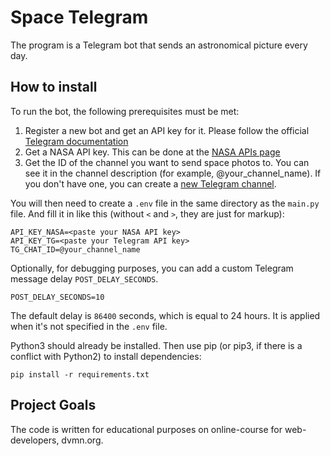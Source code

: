 # Space Telegram
The program is a Telegram bot that sends an astronomical picture every day.

## How to install
To run the bot, the following prerequisites must be met:
1. Register a new bot and get an API key for it. Please follow the official [Telegram documentation](https://core.telegram.org/bots#6-botfather)
2. Get a NASA API key. This can be done at the [NASA APIs page](https://api.nasa.gov/#signUp)
3. Get the ID of the channel you want to send space photos to. You can see it in the channel description (for example, @your_channel_name). If you don't have one, you can create a [new Telegram channel](https://telegram.org/faq_channels#q-what-39s-a-channel).

You will then need to create a `.env` file in the same directory as the `main.py` file. And fill it in like this (without `<` and `>`, they are just for markup):
```commandline
API_KEY_NASA=<paste your NASA API key>
API_KEY_TG=<paste your Telegram API key>
TG_CHAT_ID=@your_channel_name
```
Optionally, for debugging purposes, you can add a custom Telegram message delay `POST_DELAY_SECONDS`. 
```commandline
POST_DELAY_SECONDS=10
```
The default delay is `86400` seconds, which is equal to 24 hours. It is applied when it's not specified in the `.env` file.

Python3 should already be installed. Then use pip (or pip3, if there is a conflict with Python2) to install dependencies:

`pip install -r requirements.txt`
## Project Goals
The code is written for educational purposes on online-course for web-developers, dvmn.org.